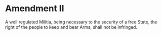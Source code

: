 # Amendment II

A well regulated Militia, being necessary to the security of a free State,
the right of the people to keep and bear Arms, shall not be infringed.
